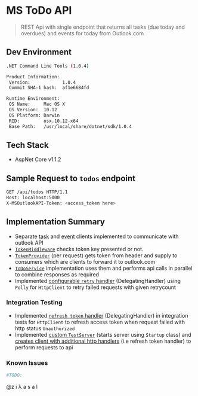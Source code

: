 # MS ToDo API #

> REST Api with single endpoint that returns all tasks (due today and overdues) and events for today from Outlook.com


## Dev Environment ##

```sh
.NET Command Line Tools (1.0.4)

Product Information:
 Version:            1.0.4
 Commit SHA-1 hash:  af1e6684fd

Runtime Environment:
 OS Name:     Mac OS X
 OS Version:  10.12
 OS Platform: Darwin
 RID:         osx.10.12-x64
 Base Path:   /usr/local/share/dotnet/sdk/1.0.4
```

## Tech Stack ##

* AspNet Core v1.1.2

## Sample Request to `todos` endpoint ##

```sh
GET /api/todos HTTP/1.1
Host: localhost:5000
X-MSOutlookAPI-Token: <access_token here>
```

## Implementation Summary ##
* Separate [task](https://github.com/ziyasal/mstodoapi/blob/master/MSTodoApi/Infrastructure/Http/TasksClient.cs#L11) and [event](https://github.com/ziyasal/mstodoapi/blob/master/MSTodoApi/Infrastructure/Http/EventsClient.cs#L11) clients implemented to communicate with outlook API
* [`TokenMiddleware`](https://github.com/ziyasal/mstodoapi/blob/master/MSTodoApi/Infrastructure/Auth/TokenMiddleware.cs#L6) checks token key presented or not.
* [`TokenProvider`](https://github.com/ziyasal/mstodoapi/blob/master/MSTodoApi/Infrastructure/Auth/TokenProvider.cs#L8) (per request) gets token from header and supply to consumers which are clients to forward it to outlook.com 
* [`ToDoService`](https://github.com/ziyasal/mstodoapi/blob/master/MSTodoApi/Infrastructure/TodoService.cs#L10) implementation uses them and performs api calls in parallel to combine responses as required
* Implemented [configurable `retry` handler](https://github.com/ziyasal/mstodoapi/blob/master/MSTodoApi/Infrastructure/Http/HttpRetryMessageHandler.cs#L12) (DelegatingHandler) using `Polly` for `HttpClient` to retry failed requests with given retrycount

### Integration Testing ###
* Implemented  [`refresh token` handler](https://github.com/ziyasal/mstodoapi/blob/master/MSTodoApi.IntegrationTests/Infrastructure/RefreshTokenHandler.cs) (DelegatingHandler) in integration tests for `HttpClient` to refresh access token when request failed with http status `Unauthorized`
* Implemented [custom `TestServer`](https://github.com/ziyasal/mstodoapi/blob/master/MSTodoApi.IntegrationTests/Infrastructure/CustomTestServer.cs#L13) (starts server using `Startup` class) and [creates client with additional http handlers](https://github.com/ziyasal/mstodoapi/blob/master/MSTodoApi.IntegrationTests/Infrastructure/CustomTestServer.cs#L41) (i.e refresh token handler) to perform requests to api

### Known Issues ###

```sh
#TODO:
```

@z i λ a s a l
